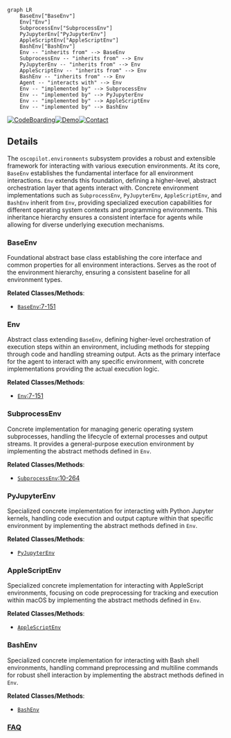 ```mermaid
graph LR
    BaseEnv["BaseEnv"]
    Env["Env"]
    SubprocessEnv["SubprocessEnv"]
    PyJupyterEnv["PyJupyterEnv"]
    AppleScriptEnv["AppleScriptEnv"]
    BashEnv["BashEnv"]
    Env -- "inherits from" --> BaseEnv
    SubprocessEnv -- "inherits from" --> Env
    PyJupyterEnv -- "inherits from" --> Env
    AppleScriptEnv -- "inherits from" --> Env
    BashEnv -- "inherits from" --> Env
    Agent -- "interacts with" --> Env
    Env -- "implemented by" --> SubprocessEnv
    Env -- "implemented by" --> PyJupyterEnv
    Env -- "implemented by" --> AppleScriptEnv
    Env -- "implemented by" --> BashEnv
```

[![CodeBoarding](https://img.shields.io/badge/Generated%20by-CodeBoarding-9cf?style=flat-square)](https://github.com/CodeBoarding/GeneratedOnBoardings)[![Demo](https://img.shields.io/badge/Try%20our-Demo-blue?style=flat-square)](https://www.codeboarding.org/demo)[![Contact](https://img.shields.io/badge/Contact%20us%20-%20contact@codeboarding.org-lightgrey?style=flat-square)](mailto:contact@codeboarding.org)

## Details

The `oscopilot.environments` subsystem provides a robust and extensible framework for interacting with various execution environments. At its core, `BaseEnv` establishes the fundamental interface for all environment interactions. `Env` extends this foundation, defining a higher-level, abstract orchestration layer that agents interact with. Concrete environment implementations such as `SubprocessEnv`, `PyJupyterEnv`, `AppleScriptEnv`, and `BashEnv` inherit from `Env`, providing specialized execution capabilities for different operating system contexts and programming environments. This inheritance hierarchy ensures a consistent interface for agents while allowing for diverse underlying execution mechanisms.

### BaseEnv
Foundational abstract base class establishing the core interface and common properties for all environment interactions. Serves as the root of the environment hierarchy, ensuring a consistent baseline for all environment types.


**Related Classes/Methods**:

- <a href="https://github.com/OS-Copilot/OS-Copilot/blob/main/oscopilot/environments/base_env.py#L7-L151" target="_blank" rel="noopener noreferrer">`BaseEnv`:7-151</a>


### Env
Abstract class extending `BaseEnv`, defining higher-level orchestration of execution steps within an environment, including methods for stepping through code and handling streaming output. Acts as the primary interface for the agent to interact with any specific environment, with concrete implementations providing the actual execution logic.


**Related Classes/Methods**:

- <a href="https://github.com/OS-Copilot/OS-Copilot/blob/main/oscopilot/environments/base_env.py#L7-L151" target="_blank" rel="noopener noreferrer">`Env`:7-151</a>


### SubprocessEnv
Concrete implementation for managing generic operating system subprocesses, handling the lifecycle of external processes and output streams. It provides a general-purpose execution environment by implementing the abstract methods defined in `Env`.


**Related Classes/Methods**:

- <a href="https://github.com/OS-Copilot/OS-Copilot/blob/main/oscopilot/environments/subprocess_env.py#L10-L264" target="_blank" rel="noopener noreferrer">`SubprocessEnv`:10-264</a>


### PyJupyterEnv
Specialized concrete implementation for interacting with Python Jupyter kernels, handling code execution and output capture within that specific environment by implementing the abstract methods defined in `Env`.


**Related Classes/Methods**:

- <a href="https://github.com/OS-Copilot/OS-Copilot/blob/main/oscopilot/environments/py_jupyter_env.py" target="_blank" rel="noopener noreferrer">`PyJupyterEnv`</a>


### AppleScriptEnv
Specialized concrete implementation for interacting with AppleScript environments, focusing on code preprocessing for tracking and execution within macOS by implementing the abstract methods defined in `Env`.


**Related Classes/Methods**:

- <a href="https://github.com/OS-Copilot/OS-Copilot/blob/main/oscopilot/environments/applescript_env.py" target="_blank" rel="noopener noreferrer">`AppleScriptEnv`</a>


### BashEnv
Specialized concrete implementation for interacting with Bash shell environments, handling command preprocessing and multiline commands for robust shell interaction by implementing the abstract methods defined in `Env`.


**Related Classes/Methods**:

- <a href="https://github.com/OS-Copilot/OS-Copilot/blob/main/oscopilot/environments/bash_env.py" target="_blank" rel="noopener noreferrer">`BashEnv`</a>




### [FAQ](https://github.com/CodeBoarding/GeneratedOnBoardings/tree/main?tab=readme-ov-file#faq)